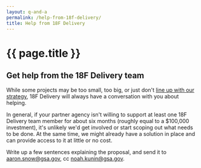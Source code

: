 ```yaml
---
layout: q-and-a
permalink: /help-from-18f-delivery/
title: Help from 18F Delivery
---
```

# {{ page.title }}

## Get help from the 18F Delivery team

While some projects may be too small, too big, or just don't [line up with our strategy](https://18f.gsa.gov/2014/09/18/getting-to-work-for-the-american-people/), 18F Delivery will always have a conversation with you about helping.

In general, if your partner agency isn't willing to support at least one 18F Delivery team member for about six months (roughly equal to a $100,000 investment), it's unlikely we'd get involved or start scoping out what needs to be done. At the same time, we might already have a solution in place and can provide access to it at little or no cost.

Write up a few sentences explaining the proposal, and send it to [aaron.snow@gsa.gov](mailto:aaron.snow@gsa.gov), cc [noah.kunin@gsa.gov](mailto:noah.kunin@gsa.gov).
